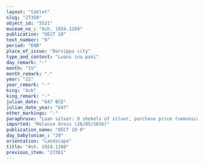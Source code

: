 ```yaml
---
layout: "tablet"
slug: "27358"
object_id: "5521"
museum_no_: "Ash. 1924.1260"
publication: "OECT 10"
text_number: "9"
period: "ENB"
place_of_issue: "Borsippa city"
type_and_content: "Loans ina pani"
day_remark: "-"
month: "IV"
month_remark: "-"
year: "22"
year_remark: "-"
king: "Asb"
king_remark: "-"
julian_date: "647 BCE"
julian_date_year: "647"
other_markings: "-"
paraphrase: "Loan silver: 8 shekels of silver, purchase price (<em>&scaron;īmu</em>) of dates, belonging to <strong>A</strong> are at the disposal (<em>ina pāni</em>) of <strong>B</strong>. <strong>B</strong> will pay half of the debt in silver and the other half in dates. 4 witnesses and the scribe.<br /> &nbsp;<br /> <strong>A</strong> = Bēl-ahhē-erība//Atkuppu; <strong>B</strong> = Ṣillāya//Saggilāya; Scribe = Nab&ucirc;-ahhē-bulliṭ//Bēl-eṭēru<br /> &nbsp;"
imported: "Melanie Gross (26/05/2016)"
publication_name: "OECT 10 9"
day_babylonian_: "29"
orientation: "Landscape"
title: "Ash. 1924.1260"
previous_item: "27361"
---
```

